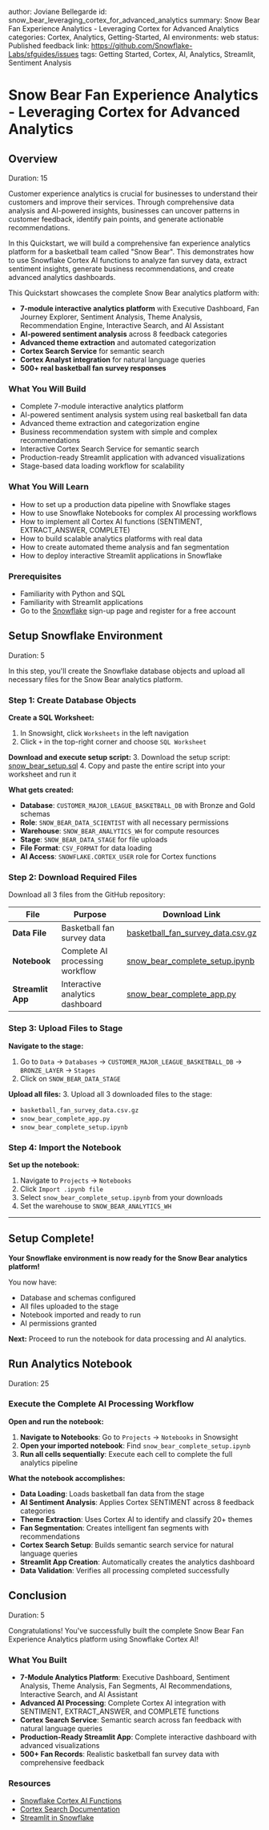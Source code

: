 author: Joviane Bellegarde
id: snow_bear_leveraging_cortex_for_advanced_analytics
summary: Snow Bear Fan Experience Analytics - Leveraging Cortex for Advanced Analytics
categories: Cortex, Analytics, Getting-Started, AI
environments: web
status: Published
feedback link: <https://github.com/Snowflake-Labs/sfguides/issues>
tags: Getting Started, Cortex, AI, Analytics, Streamlit, Sentiment Analysis

# Snow Bear Fan Experience Analytics - Leveraging Cortex for Advanced Analytics
<!-- ------------------------ -->

## Overview
Duration: 15

Customer experience analytics is crucial for businesses to understand their customers and improve their services. Through comprehensive data analysis and AI-powered insights, businesses can uncover patterns in customer feedback, identify pain points, and generate actionable recommendations.

In this Quickstart, we will build a comprehensive fan experience analytics platform for a basketball team called "Snow Bear". This demonstrates how to use Snowflake Cortex AI functions to analyze fan survey data, extract sentiment insights, generate business recommendations, and create advanced analytics dashboards.

This Quickstart showcases the complete Snow Bear analytics platform with:
- **7-module interactive analytics platform** with Executive Dashboard, Fan Journey Explorer, Sentiment Analysis, Theme Analysis, Recommendation Engine, Interactive Search, and AI Assistant
- **AI-powered sentiment analysis** across 8 feedback categories
- **Advanced theme extraction** and automated categorization
- **Cortex Search Service** for semantic search
- **Cortex Analyst integration** for natural language queries
- **500+ real basketball fan survey responses**

### What You Will Build
- Complete 7-module interactive analytics platform
- AI-powered sentiment analysis system using real basketball fan data
- Advanced theme extraction and categorization engine
- Business recommendation system with simple and complex recommendations
- Interactive Cortex Search Service for semantic search
- Production-ready Streamlit application with advanced visualizations
- Stage-based data loading workflow for scalability

### What You Will Learn
- How to set up a production data pipeline with Snowflake stages
- How to use Snowflake Notebooks for complex AI processing workflows
- How to implement all Cortex AI functions (SENTIMENT, EXTRACT_ANSWER, COMPLETE)
- How to build scalable analytics platforms with real data
- How to create automated theme analysis and fan segmentation
- How to deploy interactive Streamlit applications in Snowflake

### Prerequisites
- Familiarity with Python and SQL
- Familiarity with Streamlit applications
- Go to the [Snowflake](https://signup.snowflake.com/?utm_cta=quickstarts_) sign-up page and register for a free account

<!-- ------------------------ -->
## Setup Snowflake Environment  
Duration: 5

In this step, you'll create the Snowflake database objects and upload all necessary files for the Snow Bear analytics platform.

### Step 1: Create Database Objects

**Create a SQL Worksheet:**
1. In Snowsight, click `Worksheets` in the left navigation
2. Click `+` in the top-right corner and choose `SQL Worksheet`

**Download and execute setup script:**
3. Download the setup script: [snow_bear_setup.sql](https://github.com/Snowflake-Labs/sfguide-snow-bear-fan-experience-analytics-leveraging-cortex/blob/main/scripts/snow_bear_setup.sql)
4. Copy and paste the entire script into your worksheet and run it

**What gets created:**
- **Database**: `CUSTOMER_MAJOR_LEAGUE_BASKETBALL_DB` with Bronze and Gold schemas
- **Role**: `SNOW_BEAR_DATA_SCIENTIST` with all necessary permissions  
- **Warehouse**: `SNOW_BEAR_ANALYTICS_WH` for compute resources
- **Stage**: `SNOW_BEAR_DATA_STAGE` for file uploads
- **File Format**: `CSV_FORMAT` for data loading
- **AI Access**: `SNOWFLAKE.CORTEX_USER` role for Cortex functions

### Step 2: Download Required Files

Download all 3 files from the GitHub repository:

| File | Purpose | Download Link |
|------|---------|---------------|
| **Data File** | Basketball fan survey data | [basketball_fan_survey_data.csv.gz](https://github.com/Snowflake-Labs/sfguide-snow-bear-fan-experience-analytics-leveraging-cortex/blob/main/scripts/basketball_fan_survey_data.csv.gz) |
| **Notebook** | Complete AI processing workflow | [snow_bear_complete_setup.ipynb](https://github.com/Snowflake-Labs/sfguide-snow-bear-fan-experience-analytics-leveraging-cortex/blob/main/notebooks/snow_bear_complete_setup.ipynb) |
| **Streamlit App** | Interactive analytics dashboard | [snow_bear_complete_app.py](https://github.com/Snowflake-Labs/sfguide-snow-bear-fan-experience-analytics-leveraging-cortex/blob/main/scripts/snow_bear_complete_app.py) |

### Step 3: Upload Files to Stage

**Navigate to the stage:**
1. Go to `Data` → `Databases` → `CUSTOMER_MAJOR_LEAGUE_BASKETBALL_DB` → `BRONZE_LAYER` → `Stages`
2. Click on `SNOW_BEAR_DATA_STAGE`

**Upload all files:**
3. Upload all 3 downloaded files to the stage:
   - `basketball_fan_survey_data.csv.gz`
   - `snow_bear_complete_app.py`
   - `snow_bear_complete_setup.ipynb`

### Step 4: Import the Notebook

**Set up the notebook:**
1. Navigate to `Projects` → `Notebooks`
2. Click `Import .ipynb file`
3. Select `snow_bear_complete_setup.ipynb` from your downloads
4. Set the warehouse to `SNOW_BEAR_ANALYTICS_WH`

---
## Setup Complete!

**Your Snowflake environment is now ready for the Snow Bear analytics platform!**

You now have:
- Database and schemas configured
- All files uploaded to the stage  
- Notebook imported and ready to run
- AI permissions granted

**Next:** Proceed to run the notebook for data processing and AI analytics.

<!-- ------------------------ -->
## Run Analytics Notebook
Duration: 25

### Execute the Complete AI Processing Workflow

**Open and run the notebook:**
1. **Navigate to Notebooks**: Go to `Projects` → `Notebooks` in Snowsight
2. **Open your imported notebook**: Find `snow_bear_complete_setup.ipynb`
3. **Run all cells sequentially**: Execute each cell to complete the full analytics pipeline

**What the notebook accomplishes:**
- **Data Loading**: Loads basketball fan data from the stage
- **AI Sentiment Analysis**: Applies Cortex SENTIMENT across 8 feedback categories
- **Theme Extraction**: Uses Cortex AI to identify and classify 20+ themes
- **Fan Segmentation**: Creates intelligent fan segments with recommendations
- **Cortex Search Setup**: Builds semantic search service for natural language queries
- **Streamlit App Creation**: Automatically creates the analytics dashboard
- **Data Validation**: Verifies all processing completed successfully

<!-- ------------------------ -->
## Conclusion
Duration: 5

Congratulations! You've successfully built the complete Snow Bear Fan Experience Analytics platform using Snowflake Cortex AI!

### What You Built
- **7-Module Analytics Platform**: Executive Dashboard, Sentiment Analysis, Theme Analysis, Fan Segments, AI Recommendations, Interactive Search, and AI Assistant
- **Advanced AI Processing**: Complete Cortex AI integration with SENTIMENT, EXTRACT_ANSWER, and COMPLETE functions
- **Cortex Search Service**: Semantic search across fan feedback with natural language queries
- **Production-Ready Streamlit App**: Complete interactive dashboard with advanced visualizations
- **500+ Fan Records**: Realistic basketball fan survey data with comprehensive feedback

### Resources
- [Snowflake Cortex AI Functions](https://docs.snowflake.com/user-guide/snowflake-cortex/llm-functions)
- [Cortex Search Documentation](https://docs.snowflake.com/user-guide/snowflake-cortex/cortex-search)
- [Streamlit in Snowflake](https://docs.snowflake.com/developer-guide/streamlit/about-streamlit)